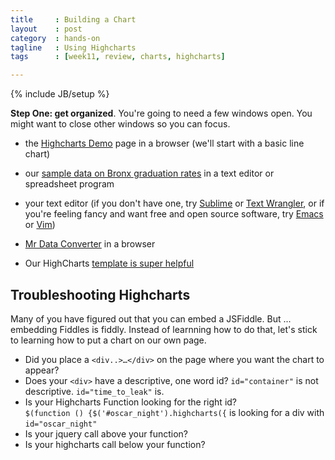 ```yaml
---
title     : Building a Chart
layout    : post
category  : hands-on
tagline   : Using Highcharts
tags      : [week11, review, charts, highcharts]

---
```


{% include JB/setup %}

**Step One: get organized**. You're going to need a few windows open. You might want to close other windows so you can focus.

+ the [Highcharts Demo](http://www.highcharts.com/demo/) page in a browser (we'll start with a basic line chart)   
+ our [sample data on Bronx graduation rates](https://raw.github.com/amandabee/cunyjdata/master/assignments/graduation_outcomes.csv) in a text editor or spreadsheet program   
+ your text editor (if you don't have one, try [Sublime](http://www.sublimetext.com/) or [Text Wrangler](http://www.barebones.com/products/TextWrangler/), or if you're feeling fancy and want free and open source software, try [Emacs](http://emacsformacosx.com/) or [Vim](http://macvim.org/OSX/index.php))   
+ [Mr Data Converter](http://shancarter.com/data_converter/) in a browser   

+ Our HighCharts [template is super helpful](/fundamentals-of-interactive/assets/highcharts/highcharts_demo.html)

## Troubleshooting Highcharts

Many of you have figured out that you can embed a JSFiddle. But ... embedding Fiddles is fiddly. Instead of learnning how to do that, let's stick to learning how to put a chart on our own page. 

+ Did you place a `<div..>…</div>` on the page where you want the chart to appear?
+ Does your `<div>` have a descriptive, one word id? `id="container"` is not descriptive. `id="time_to_leak"` is.
+ Is your Highcharts Function looking for the right id?  
`$(function () {$('#oscar_night').highcharts({` is looking for a div with `id="oscar_night"` 
+ Is your jquery call above your function?
+ Is your highcharts call below your function?





